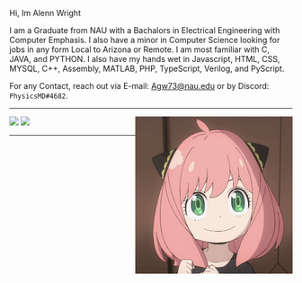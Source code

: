 Hi, Im Alenn Wright

  I am a Graduate from NAU with a Bachalors in Electrical Engineering with Computer Emphasis. I also have a minor in Computer Science looking for jobs in any form Local to Arizona or Remote. I am most familiar with C, JAVA, and PYTHON. I also have my hands wet in Javascript, HTML, CSS, MYSQL, C++, Assembly, MATLAB, PHP, TypeScript, Verilog, and PyScript.

For any Contact, reach out via E-mail: Agw73@nau.edu or by Discord: `PhysicsMD#4682`.

- - - -

<img align="right" alt="GIF" src="anya-prof.gif?raw=true" width="280" />

[![](https://github-readme-stats.vercel.app/api?username=PhysicsMD&theme=midnight-purple&hide=stars,issues&include_all_commits=true&count_private=true&show_icons=true&disable_animations=false&hide_title=true&bg_color=000000&hide_border=true&text_color=FFFFFF&icon_color=00FFFB&title_color=00FFFB)](#)
[![](https://github-readme-stats.vercel.app/api/top-langs/?username=PhysicsMD&theme=midnight-purple&layout=compact&card_width=445&langs_count=10&hide_border=true&hide_title=true&hide=)](#)
- - - -
